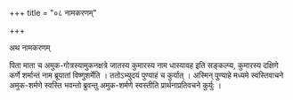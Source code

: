 +++
title = "०८ नामकरणम्"

+++

अथ नामकरणम्

पिता माता च अमुक-गोत्रस्यामुकनक्षत्रे जातस्य कुमारस्य नाम धास्यावह इति सङ्कल्प्य, कुमारस्य दक्षिणे कर्णे शर्मान्तं नाम ब्रूयातां विष्णुशर्मेति । ततोऽभ्युदयं पुण्याहं च कुर्यात् । अस्मिन् पुण्याहे मध्यमे स्वस्तिवाचने अमुक-शर्मणे स्वस्ति भवन्तो ब्रुवन्तु अमुक-शर्मणे स्वस्तीति प्रार्थनाप्रतिवचने कुर्युः ।

